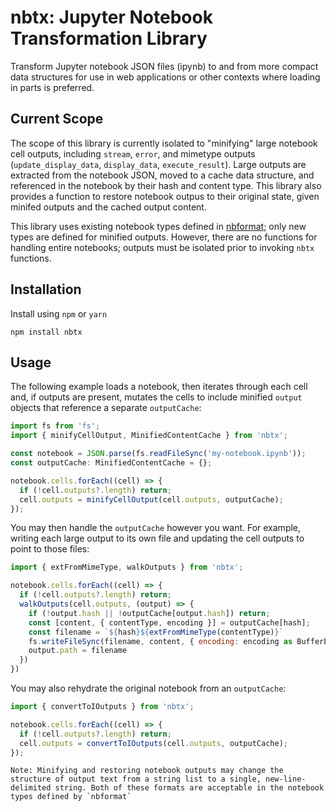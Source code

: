 # nbtx: Jupyter Notebook Transformation Library

Transform Jupyter notebook JSON files (ipynb) to and from more compact data structures for use in web applications or other contexts where loading in parts is preferred.

## Current Scope

The scope of this library is currently isolated to "minifying" large notebook cell outputs, including `stream`, `error`, and mimetype outputs (`update_display_data`, `display_data`, `execute_result`). Large outputs are extracted from the notebook JSON, moved to a cache data structure, and referenced in the notebook by their hash and content type. This library also provides a function to restore notebook outpus to their original state, given minifed outputs and the cached output content.

This library uses existing notebook types defined in [nbformat](https://github.com/jupyterlab/jupyterlab/tree/master/packages/nbformat); only new types are defined for minified outputs. However, there are no functions for handling entire notebooks; outputs must be isolated prior to invoking `nbtx` functions.

## Installation

Install using `npm` or `yarn`

```
npm install nbtx
```

## Usage

The following example loads a notebook, then iterates through each cell and, if outputs are present, mutates the cells to include minified `output` objects that reference a separate `outputCache`:

```javascript
import fs from 'fs';
import { minifyCellOutput, MinifiedContentCache } from 'nbtx';

const notebook = JSON.parse(fs.readFileSync('my-notebook.ipynb'));
const outputCache: MinifiedContentCache = {};

notebook.cells.forEach((cell) => {
  if (!cell.outputs?.length) return;
  cell.outputs = minifyCellOutput(cell.outputs, outputCache);
});
```

You may then handle the `outputCache` however you want. For example, writing each large output to its own file and updating the cell outputs to point to those files:

```javascript
import { extFromMimeType, walkOutputs } from 'nbtx';

notebook.cells.forEach((cell) => {
  if (!cell.outputs?.length) return;
  walkOutputs(cell.outputs, (output) => {
    if (!output.hash || !outputCache[output.hash]) return;
    const [content, { contentType, encoding }] = outputCache[hash];
    const filename = `${hash}${extFromMimeType(contentType)}`
    fs.writeFileSync(filename, content, { encoding: encoding as BufferEncoding });
    output.path = filename
  })
})
```

You may also rehydrate the original notebook from an `outputCache`:

```javascript
import { convertToIOutputs } from 'nbtx';

notebook.cells.forEach((cell) => {
  if (!cell.outputs?.length) return;
  cell.outputs = convertToIOutputs(cell.outputs, outputCache);
});
```

```{note}
Note: Minifying and restoring notebook outputs may change the structure of output text from a string list to a single, new-line-delimited string. Both of these formats are acceptable in the notebook types defined by `nbformat`
```
